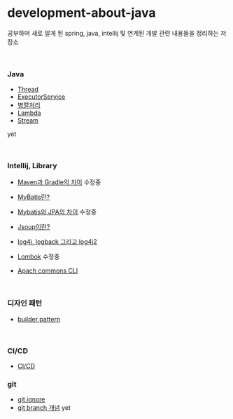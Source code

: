 # development-about-java

공부하며 새로 알게 된 spring, java, intellij 및 연계된 개발 관련 내용들을 정리하는 저장소

<br/>

### Java

* [Thread]()
* [ExecutorService]()
* [병렬처리]()
* [Lambda]()
* [Stream]()

yet

<br/>

### Intellij, Library

* [Maven과 Gradle의 차이](./Maven_Gradle.md) 수정중
* [MyBatis란?](./Mybatis.md)
* [Mybatis와 JPA의 차이](./Mybatis_JPA.md) 수정중
* [Jsoup이란?](./Jsoup.md)

* [log4j, logback 그리고 log4j2](./log4j.md)
* [Lombok](./Lombok.md) 수정중
* [Apach commons CLI](https://github.com/Sanggoe/apache-commons)

<br/>

### 디자인 패턴

* [builder pattern](./builder_pattern.md)

<br/>

### CI/CD

* [CI/CD](https://github.com/Sanggoe/DevOps/blob/main/CI_CD.md)

### git

* [git ignore](./git_ignore.md)
* [git branch 개념](./git_branch_개념.md) yet

<br/>